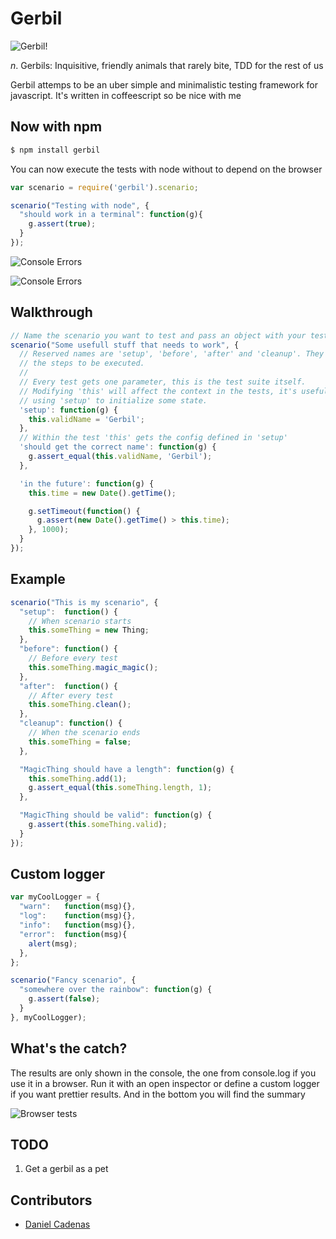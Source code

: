 # Gerbil

![Gerbil!](http://www.petsworld.co.uk/images/gerbil.jpg)

_n_. Gerbils: Inquisitive, friendly animals that rarely bite, TDD for the rest of us

Gerbil attemps to be an uber simple and minimalistic testing framework for javascript.
It's written in coffeescript so be nice with me

## Now with npm

```bash
$ npm install gerbil
```

You can now execute the tests with node without to depend on the browser

```javascript
var scenario = require('gerbil').scenario;

scenario("Testing with node", {
  "should work in a terminal": function(g){
    g.assert(true);
  }
});
```

![Console Errors](http://elcuervo.co/images/posts/gerbil-tdd-for-the-rest-of-us/console-output.png?1)

![Console Errors](http://elcuervo.co/images/posts/gerbil-tdd-for-the-rest-of-us/error-output.png?2)

## Walkthrough

```javascript
// Name the scenario you want to test and pass an object with your tests.
scenario("Some usefull stuff that needs to work", {
  // Reserved names are 'setup', 'before', 'after' and 'cleanup'. They define
  // the steps to be executed.
  //
  // Every test gets one parameter, this is the test suite itself.
  // Modifying 'this' will affect the context in the tests, it's useful when
  // using 'setup' to initialize some state.
  'setup': function(g) {
    this.validName = 'Gerbil';
  },
  // Within the test 'this' gets the config defined in 'setup'
  'should get the correct name': function(g) {
    g.assert_equal(this.validName, 'Gerbil');
  },

  'in the future': function(g) {
    this.time = new Date().getTime();

    g.setTimeout(function() {
      g.assert(new Date().getTime() > this.time);
    }, 1000);
  }
});
```

## Example

```javascript
scenario("This is my scenario", {
  "setup":  function() {
    // When scenario starts
    this.someThing = new Thing;
  },
  "before": function() {
    // Before every test
    this.someThing.magic_magic();
  },
  "after":  function() {
    // After every test
    this.someThing.clean();
  },
  "cleanup": function() {
    // When the scenario ends
    this.someThing = false;
  },

  "MagicThing should have a length": function(g) {
    this.someThing.add(1);
    g.assert_equal(this.someThing.length, 1);
  },

  "MagicThing should be valid": function(g) {
    g.assert(this.someThing.valid);
  }
});
```

## Custom logger

```javascript
var myCoolLogger = {
  "warn":   function(msg){},
  "log":    function(msg){},
  "info":   function(msg){},
  "error":  function(msg){
    alert(msg);
  },
};

scenario("Fancy scenario", {
  "somewhere over the rainbow": function(g) {
    g.assert(false);
  }
}, myCoolLogger);
```

## What's the catch?

The results are only shown in the console, the one from console.log if you use
it in a browser.
Run it with an open inspector or define a custom logger if you want prettier
results.
And in the bottom you will find the summary

![Browser tests](http://elcuervo.co/images/posts/gerbil-tdd-for-the-rest-of-us/browser-output.png?1)

## TODO
  1. Get a gerbil as a pet

## Contributors
  * [Daniel Cadenas](https://github.com/dcadenas)
